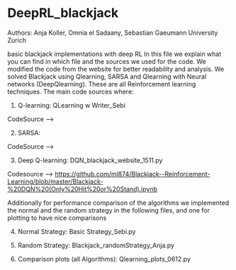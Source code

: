 # DeepRL_blackjack
Authors: Anja Koller, Omnia el Sadaany, Sebastian Gaeumann University Zurich

basic blackjack implementations with deep RL
In this file we explain what you can find in which file and the sources we used for the code. 
We modified the code from the website for better readability and analysis. 
We solved Blackjack using Qlearning, SARSA and Qlearning with Neural networks (DeepQlearning). 
These are all Reinforcement learning techniques. 
The main code sources where:

1) Q-learning: QLearning w Writer_Sebi


CodeSource
--> 

2) SARSA: 

CodeSource
--> 

3) Deep Q-learning: 
 	DQN_blackjack_website_1511.py

Codesource
-->  https://github.com/ml874/Blackjack--Reinforcement-Learning/blob/master/Blackjack-%20DQN%20(Only%20Hit%20or%20Stand).ipynb


Additionally for performance comparison of the algorithms we implemented the normal and the random strategy in the following files, and one for plotting to have nice comparisons

4) Normal Strategy:  	Basic Strategy_Sebi.py

5) Random Strategy: Blackjack_randomStrategy_Anja.py

6) Comparison plots (all Algorithms): Qlearning_plots_0612.py


